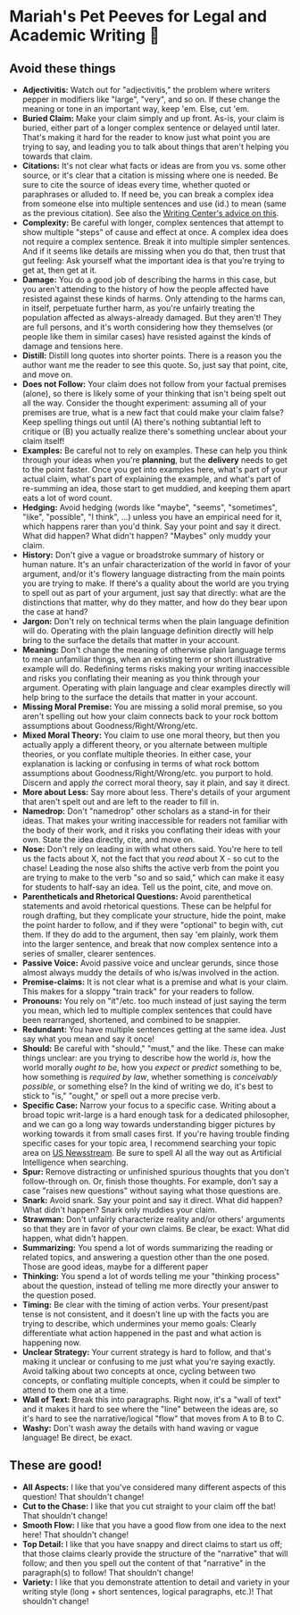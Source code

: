 # Mariah's Pet Peeves for Legal and Academic Writing 💢

## Avoid these things

- **Adjectivitis:** Watch out for "adjectivitis," the problem where writers pepper in modifiers like "large", "very", and so on. If these change the meaning or tone in an important way, keep 'em. Else, cut 'em.
- **Buried Claim:** Make your claim simply and up front. As-is, your claim is buried, either part of a longer complex sentence or delayed until later. That's making it hard for the reader to know just what point you are trying to say, and leading you to talk about things that aren't helping you towards that claim.
- **Citations:** It's not clear what facts or ideas are from you vs. some other source, or it's clear that a citation is missing where one is needed. Be sure to cite the source of ideas every time, whether quoted or paraphrases or alluded to. If need be, you can break a complex idea from someone else into multiple sentences and use (id.) to mean (same as the previous citation). See also the [Writing Center's advice on this](https://writing.wisc.edu/handbook/assignments/quotingsources/).
- **Complexity:** Be careful with longer, complex sentences that attempt to show multiple "steps" of cause and effect at once. A complex idea does not require a complex sentence. Break it into multiple simpler sentences. And if it seems like details are missing when you do that, then trust that gut feeling: Ask yourself what the important idea is that you're trying to get at, then get at it.
- **Damage:** You do a good job of describing the harms in this case, but you aren't attending to the history of how the people affected have resisted against these kinds of harms. Only attending to the harms can, in itself, perpetuate further harm, as you're unfairly treating the population affected as always-already damaged. But they aren't! They are full persons, and it's worth considering how they themselves (or people like them in similar cases) have resisted against the kinds of damage and tensions here.
- **Distill:** Distill long quotes into shorter points. There is a reason you the author want me the reader to see this quote. So, just say that point, cite, and move on.
- **Does not Follow:** Your claim does not follow from your factual premises (alone), so there is likely some of your thinking that isn't being spelt out all the way. Consider the thought experiment: assuming all of your premises are true, what is a new fact that could make your claim false? Keep spelling things out until (A) there's nothing subtantial left to critique or (B) you actually realize there's something unclear about your claim itself!
- **Examples:** Be careful not to rely on examples. These can help you think through your ideas when you're **planning**, but the **delivery** needs to get to the point faster. Once you get into examples here, what's part of your actual claim, what's part of explaining the example, and what's part of re-summing an idea, those start to get muddied, and keeping them apart eats a lot of word count.
- **Hedging:** Avoid hedging (words like "maybe", "seems", "sometimes", "like", "possible", "I think", ...) unless you have an empirical need for it, which happens rarer than you'd think. Say your point and say it direct. What did happen? What didn't happen? "Maybes" only muddy your claim.
- **History:** Don't give a vague or broadstroke summary of history or human nature. It's an unfair characterization of the world in favor of your argument, and/or it's flowery language distracting from the main points you are trying to make. If there's a quality about the world are you trying to spell out as part of your argument, just say that directly: what are the distinctions that matter, why do they matter, and how do they bear upon the case at hand?
- **Jargon:** Don't rely on technical terms when the plain language definition will do. Operating with the plain language definition directly will help bring to the surface the details that matter in your account.
- **Meaning:** Don't change the meaning of otherwise plain language terms to mean unfamiliar things, when an existing term or short illustrative example will do. Redefining terms risks making your writing inaccessible and risks you conflating their meaning as you think through your argument. Operating with plain language and clear examples directly will help bring to the surface the details that matter in your account.
- **Missing Moral Premise:** You are missing a solid moral premise, so you aren't spelling out how your claim connects back to your rock bottom assumptions about Goodness/Right/Wrong/etc.
- **Mixed Moral Theory:** You claim to use one moral theory, but then you actually apply a different theory, or you alternate between multiple theories, or you conflate multiple theories. In either case, your explanation is lacking or confusing in terms of what rock bottom assumptions about Goodness/Right/Wrong/etc. you purport to hold. Discern and apply *the* correct moral theory, say it plain, and say it direct.
- **More about Less:** Say more about less. There's details of your argument that aren't spelt out and are left to the reader to fill in.
- **Namedrop:** Don't "namedrop" other scholars as a stand-in for their ideas. That makes your writing inaccessible for readers not familiar with the body of their work, and it risks you conflating their ideas with your own. State the idea directly, cite, and move on.
- **Nose:** Don't rely on leading in with what others said. You're here to tell us the facts about X, not the fact that you *read* about X - so cut to the chase! Leading the nose also shifts the active verb from the point you are trying to make to the verb "so and so said," which can make it easy for students to half-say an idea. Tell us the point, cite, and move on.
- **Parentheticals and Rhetorical Questions:** Avoid parenthetical statements and avoid rhetorical questions. These can be helpful for rough drafting, but they complicate your structure, hide the point, make the point harder to follow, and if they were "optional" to begin with, cut them. If they do add to the argument, then say 'em plainly, work them into the larger sentence, and break that now complex sentence into a series of smaller, clearer sentences.
- **Passive Voice:** Avoid passive voice and unclear gerunds, since those almost always muddy the details of who is/was involved in the action.
- **Premise-claims:** It is not clear what is a premise and what is your claim. This makes for a sloppy "train track" for your readers to follow.
- **Pronouns:** You rely on "it"/etc. too much instead of just saying the term you mean, which led to multiple complex sentences that could have been rearranged, shortened, and combined to be snappier.
- **Redundant:** You have multiple sentences getting at the same idea. Just say what you mean and say it once!
- **Should:** Be careful with "should," "must," and the like. These can make things unclear: are you trying to describe how the world *is*, how the world morally *ought to be*, how you *expect* or *predict* something to be, how something is *required by law*, whether something is *conceivably possible*, or something else? In the kind of writing we do, it's best to stick to "is," "ought," or spell out a more precise verb.
- **Specific Case:** Narrow your focus to a specific case. Writing about a broad topic writ-large is a hard enough task for a dedicated philosopher, and we can go a long way towards understanding bigger pictures by working towards it from small cases first. If you're having trouble finding specific cases for your topic area, I recommend searching your topic area on [US Newsstream](https://www-proquest-com.ezproxy.library.wisc.edu/usnews/advanced?accountid=465). Be sure to spell AI all the way out as Artificial Intelligence when searching.
- **Spur:** Remove distracting or unfinished spurious thoughts that you don't follow-through on. Or, finish those thoughts. For example, don't say a case "raises new questions" without saying what those questions are.
- **Snark:** Avoid snark. Say your point and say it direct. What did happen? What didn't happen? Snark only muddies your claim.
- **Strawman:** Don't unfairly characterize reality and/or others' arguments so that they are in favor of your own claims. Be clear, be exact: What did happen, what didn't happen.
- **Summarizing:** You spend a lot of words summarizing the reading or related topics, and answering a question other than the one posed. Those are good ideas, maybe for a different paper
- **Thinking:** You spend a lot of words telling me your "thinking process" about the question, instead of telling me more directly your answer to the question posed.
- **Timing:** Be clear with the timing of action verbs. Your present/past tense is not consistent, and it doesn't line up with the facts you are trying to describe, which undermines your memo goals: Clearly differentiate what action happened in the past and what action is happening now.
- **Unclear Strategy:** Your current strategy is hard to follow, and that's making it unclear or confusing to me just what you're saying exactly. Avoid talking about two concepts at once, cycling between two concepts, or conflating multiple concepts, when it could be simpler to attend to them one at a time.
- **Wall of Text:** Break this into paragraphs. Right now, it's a "wall of text" and it makes it hard to see where the "line" between the ideas are, so it's hard to see the narrative/logical "flow" that moves from A to B to C.
- **Washy:** Don't wash away the details with hand waving or vague language! Be direct, be exact.

## These are good!

- **All Aspects:** I like that you've considered many different aspects of this question! That shouldn't change!
- **Cut to the Chase:** I like that you cut straight to your claim off the bat! That shouldn't change!
- **Smooth Flow:** I like that you have a good flow from one idea to the next here! That shouldn't change!
- **Top Detail:** I like that you have snappy and direct claims to start us off; that those claims clearly provide the structure of the "narrative" that will follow; and then you spell out the content of that "narrative" in the paragraph(s) to follow! That shouldn't change!
- **Variety:** I like that you demonstrate attention to detail and variety in your writing style (long + short sentences, logical paragraphs, etc.)! That shouldn't change!
